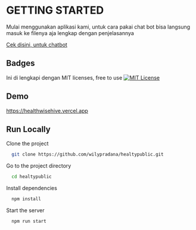
# GETTING STARTED

Mulai menggunakan aplikasi kami, untuk cara pakai chat bot bisa langsung masuk ke filenya aja lengkap dengan penjelasannya

[Cek disini, untuk chatbot](https://github.com/wilypradana/healtypublic/blob/main/src/Baymax.js)

## Badges

Ini di lengkapi dengan MIT licenses, free to use
[![MIT License](https://img.shields.io/badge/License-MIT-green.svg)](https://choosealicense.com/licenses/mit/)



## Demo
https://healthwisehive.vercel.app

## Run Locally

Clone the project

```bash
  git clone https://github.com/wilypradana/healtypublic.git
```

Go to the project directory

```bash
  cd healtypublic
```

Install dependencies

```bash
  npm install
```

Start the server

```bash
  npm run start
```

